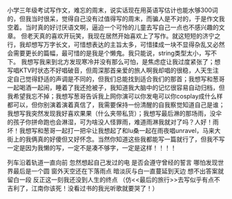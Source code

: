 小学三年级考试写作文，难忘的周末，说实话现在用英语写估计也能水够300词的，但我当时很呆，觉得自己没有过值得写的周末，而骗人是不对的，于是作文我空着。当时真的好讨厌语文啊，逼迫一个可怜的儿童去写自己一点也不感兴趣的文章。
但老天真的喜欢开玩笑，我现在居然开始喜欢上了写作。就这短短的济宁之行，我却想写万字长文，可惜想表达的主旨太多，可惜揉成一块不显得杂乱又必然会需要更长的篇幅，最可惜的是我是个懒鬼。我只能说，string类型太小，写不下。
我想写我来到北方发现寒冷并没有那么可怕，是焦虑症让我过度紧张了；想写唱KTV时状态不好唱破音，但周深那首亲爱的旅人啊我却唱的很稳，人天生注定自己觉得舒适的声调是不同的，但我们总能找到适合我们的那首；我想写和葱哥一起喝酒一起闹，睡着了我还抢被子，我知道我大脑中的记忆很容易自动归档，但我希望我忘不掉；我想写葱哥告诉我上网你演可以你发电可以你cosplay成什么样都可以，但你别演着演着真信了，我需要保持一份清醒的自我察觉知道自己是谁；我想写我突然发现我好喜欢果果（什么夹带私货）；我想写最后淋的那场雨，没伞的孩子你拼命跑也会淋湿，可为啥没人怪罪雨，难道雨淋我就对了吗？人好！雨坏！我想写和葱哥一起打一把伞让我想起了和lu桑一起在雨夜唱unravel，马来大街上的我俩真的好傻但又好怀念。当然你知道这些我都能写一篇就行了，但我不写一定是因为我懒的写，一定不是凑不够字，一定是这样！！！！

列车沿着轨道一直向前
忽然想起自己发过的电
是否会遵守曾经的誓言
哪怕发现世界最后是一个圆
窗外天空还在下落雨点
暗淡灰与白一直蔓延到天边
想不出答案就留白一段
反正这一刻我还没到人生的终点
（仿<<最后的旅行>>去写似乎有点不吉利了，江南你该死！没看过书的我光听歌就要哭了！）
